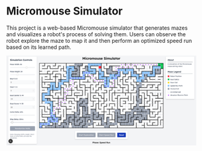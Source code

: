 # Micromouse Simulator

This project is a web-based Micromouse simulator that generates mazes and visualizes a robot's process of solving them. Users can observe the robot explore the maze to map it and then perform an optimized speed run based on its learned path.

![](screenshot.png)
